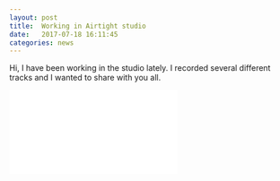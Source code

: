 ```yaml
---
layout: post
title:  Working in Airtight studio 
date:   2017-07-18 16:11:45
categories: news
---
```

Hi, I have been working in the studio lately. I recorded several different tracks and I wanted to share with you all.

<div class="videowrapper">
<iframe src="//www.youtube.com/embed/UOZCgJUrZK0" frameborder="0" allowfullscreen></iframe>
</div>